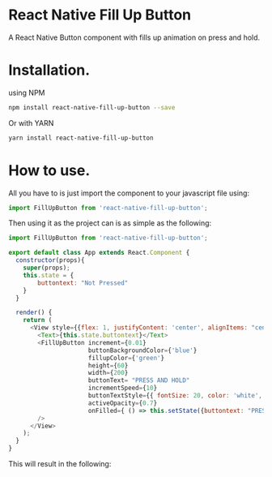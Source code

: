 # React Native Fill Up Button

A React Native Button component with fills up animation on press and hold.


# Installation.

using NPM

```sh
npm install react-native-fill-up-button --save
```

Or with YARN

```sh
yarn install react-native-fill-up-button
```


# How to use.

All you have to is just import the component to your javascript file using:

```js
import FillUpButton from 'react-native-fill-up-button';
```

Then using it as the project can is as simple as the following:

```js
import FillUpButton from 'react-native-fill-up-button';

export default class App extends React.Component {
  constructor(props){
    super(props);
    this.state = {
        buttontext: "Not Pressed"
    }
  }

  render() {
    return (
      <View style={{flex: 1, justifyContent: 'center', alignItems: "center"}}>
        <Text>{this.state.buttontext}</Text>
        <FillUpButton increment={0.01}
                      buttonBackgroundColor={'blue'}
                      fillupColor={'green'}
                      height={60}
                      width={200}
                      buttonText= "PRESS AND HOLD"
                      incrementSpeed={10}
                      buttonTextStyle={{ fontSize: 20, color: 'white', fontWeight: 'bold'}}
                      activeOpacity={0.7}
                      onFilled={ () => this.setState({buttontext: "PRESSED!"}) }
        />
      </View>
    );
  }
}
```

This will result in the following:


